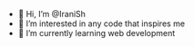 - 👋 Hi, I’m @IraniSh
- 👀 I’m interested in any code that inspires me
- 🌱 I’m currently learning web development


<!---
- 💞️ I’m looking to collaborate on ...
- 📫 How to reach me ...
IraniSh/IraniSh is a ✨ special ✨ repository because its `README.md` (this file) appears on your GitHub profile.
You can click the Preview link to take a look at your changes.
--->
